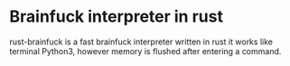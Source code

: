 # Brainfuck interpreter in rust

rust-brainfuck is a fast brainfuck interpreter written in rust
it works like terminal Python3, however memory is flushed after entering a command.
